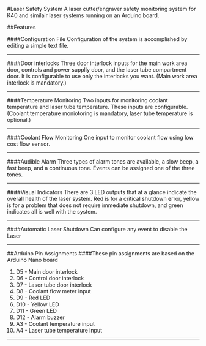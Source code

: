 #Laser Safety System
A laser cutter/engraver safety monitoring system for K40 and similair laser systems running on an Arduino board.

##Features

####Configuration File
Configuration of the system is accomplished by editing a simple text file.
***
####Door interlocks
Three door interlock inputs for the main work area door, controls and power supplly door, and the laser tube compartment door. It is configurable to use only the interlocks you want. (Main work area interlock is mandatory.)
***
####Temperature Monitoring
Two inputs for monitoring coolant temperature and laser tube temperature. These inputs are configurable. (Coolant temperature moniotoring is mandatory, laser tube temperature is optional.)
***
####Coolant Flow Monitoring
One input to monitor coolant flow using low cost flow sensor.
***
####Audible Alarm
Three types of alarm tones are available, a slow beep, a fast beep, and a continuous tone. Events can be assigned one of the three tones.
***
####Visual Indicators
There are 3 LED outputs that at a glance indicate the overall health of the laser system. Red is for a critical shutdown error, yellow is for a problem that does not require immediate shutdown, and green indicates all is well with the system.
***
####Automatic Laser Shutdown
Can configure any event to disable the Laser
***
##Arduino Pin Assignments
####These pin assignments are based on the Arduino Nano board
  1. D5 - Main door interlock
  2. D6 - Control door interlock
  3. D7 - Laser tube door interlock
  4. D8 - Coolant flow meter input
  5. D9 - Red LED
  6. D10 - Yellow LED
  7. D11 - Green LED
  8. D12 - Alarm buzzer
  9. A3 - Coolant temperature input
  10. A4 - Laser tube temperature input

***

